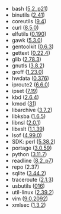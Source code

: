 - bash ([5.2_p21](https://git.savannah.gnu.org/cgit/bash.git/log/?id=2bb3cbefdb8fd019765b1a9cc42ecf37ff22fec6))
- binutils ([2.41](https://lists.gnu.org/archive/html/info-gnu/2023-07/msg00009.html))
- coreutils ([9.4](https://lists.gnu.org/archive/html/info-gnu/2023-08/msg00007.html))
- curl ([8.5.0](https://curl.se/changes.html#8_5_0))
- elfutils ([0.190](https://sourceware.org/git/?p=elfutils.git;a=blob;f=NEWS;h=0420d3b8376877c1b11712f1aad90a2e2b6f6d06;hb=c1058da5a450e33e72b72abb53bc3ffd7f6b361b))
- gawk ([5.3.0](https://lwn.net/Articles/949829/))
- gentoolkit ([0.6.3](https://gitweb.gentoo.org/proj/gentoolkit.git/log/?h=gentoolkit-0.6.3))
- gettext ([0.22.4](https://savannah.gnu.org/news/?id=10544))
- glib ([2.78.3](https://gitlab.gnome.org/GNOME/glib/-/blob/2.78.3/NEWS))
- gnutls ([3.8.2](https://lists.gnupg.org/pipermail/gnutls-help/2023-November/004837.html))
- groff ([1.23.0](https://lists.gnu.org/archive/html/info-gnu/2023-07/msg00001.html))
- hwdata ([0.376](https://github.com/vcrhonek/hwdata/commits/v0.376))
- iproute2 ([6.6.0](https://marc.info/?l=linux-netdev&m=169929000929786&w=2))
- ipset ([7.19](https://git.netfilter.org/ipset/tree/ChangeLog?id=ce6db35a0ea950e850ebe7c50ce46908c1c3bb2b))
- kbd ([2.6.4](https://github.com/legionus/kbd/releases/tag/v2.6.4))
- kmod ([31](https://github.com/kmod-project/kmod/blob/v31/NEWS))
- libarchive ([3.7.2](https://github.com/libarchive/libarchive/releases/tag/v3.7.2))
- libksba ([1.6.5](https://git.gnupg.org/cgi-bin/gitweb.cgi?p=libksba.git;a=blob;f=NEWS;h=369cfb5d91bf232685a6c5b156453a624e11ed67;hb=7b3e4785e54280d1a13c5bc839bdc6722d898ac7))
- libnsl ([2.0.1](https://github.com/thkukuk/libnsl/releases/tag/v2.0.1))
- libxslt ([1.1.39](https://gitlab.gnome.org/GNOME/libxslt/-/releases/v1.1.39))
- lsof ([4.99.0](https://github.com/lsof-org/lsof/blob/4.99.0/00DIST#L5523))
- SDK: perl ([5.38.2](https://perldoc.perl.org/5.38.2/perldelta))
- portage ([3.0.59](https://gitweb.gentoo.org/proj/portage.git/tree/NEWS?h=portage-3.0.59))
- python ([3.11.7](https://www.python.org/downloads/release/python-3117/))
- readline ([8.2_p7](https://git.savannah.gnu.org/cgit/readline.git/log/?id=bfe9c573a9e376323929c80b2b71c59727fab0cc))
- repo (2.37)
- sqlite ([3.44.2](https://www.sqlite.org/releaselog/3_44_2.html))
- traceroute ([2.1.3](https://sourceforge.net/projects/traceroute/files/traceroute/traceroute-2.1.3/))
- usbutils ([016](https://git.kernel.org/pub/scm/linux/kernel/git/gregkh/usbutils.git/tree/NEWS?h=v016))
- util-linux ([2.39.2](https://github.com/util-linux/util-linux/blob/v2.39.2/Documentation/releases/v2.39.2-ReleaseNotes))
- vim ([9.0.2092](https://github.com/vim/vim/commits/v9.0.2092/))
- xmlsec ([1.3.2](https://github.com/lsh123/xmlsec/releases/tag/xmlsec_1_3_2))
